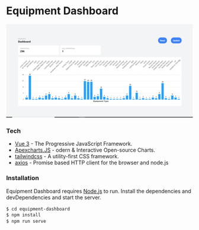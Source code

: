 #  Equipment Dashboard
![N|Solid](https://raw.githubusercontent.com/sen2ran/equipment-dashboard/main/screenshots/UI.png)
### Tech
* [Vue 3] - The Progressive JavaScript Framework.
* [Apexcharts.JS] - odern & Interactive Open-source Charts.
* [tailwindcss] - A utility-first CSS framework.
* [axios] - Promise based HTTP client for the browser and node.js

### Installation
Equipment Dashboard requires [Node.js](https://nodejs.org/) to run.
Install the dependencies and devDependencies and start the server.

```sh
$ cd equipment-dashboard
$ npm install
$ npm run serve
```

[Vue 3]: <https://v3.vuejs.org/>
[Apexcharts.JS]: <https://apexcharts.com/>
[tailwindcss]: <https://tailwindcss.com/>
[axios]: <https://www.npmjs.com/package/axios>